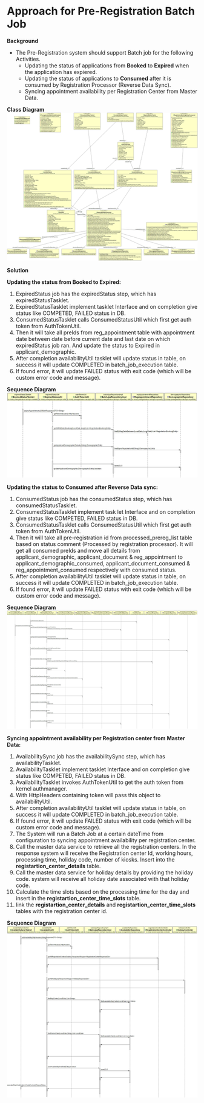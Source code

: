 # Approach for Pre-Registration Batch Job

**Background**
- The Pre-Registration system should support Batch job for the following Activities.
	- Updating the status of applications from **Booked** to **Expired** when the application has expiered.
	- Updating the status of applications to **Consumed** after it is consumed by Registration Processor (Reverse Data Sync).
	- Syncing appointment availability per Registration Center from Master Data.

**Class Diagram**
![Class Diagram](_images/Batchjob/BatchClassDiagram.jpg)


**Solution**

**Updating the status from Booked to Expired:**

1.	ExpiredStatus job has the expiredStatus step, which has expiredStatusTasklet.
2.	ExpiredStatusTasklet implement tasklet Interface and on completion give status like COMPETED, FAILED status in DB.
3.	ConsumedStatusTasklet calls ConsumedStatusUtil which first get auth token from AuthTokenUtil.
4.	Then it will take all preIds from reg_appointment table with appointment date between date before current date and last date on which expiredStatus job ran. And update the status to Expired in applicant_demographic.
7.	After completion availabilityUtil tasklet will update status in table, on success it will update COMPLETED in batch_job_execution table.
5.	If found error, it will update FAILED status with exit code (which will be custom error code and message).


**Sequence Diagram**
![pre-registration-Expired-batch-job](_images/Batchjob/ExpiredStatusJob.jpg)



**Updating the status to Consumed after Reverse Data sync:**

1.	ConsumedStatus job has the consumedStatus step, which has consumedStatusTasklet.
2.	ConsumedStatusTasklet implement task let Interface and on completion give status like COMPETED, FAILED status in DB.
3.	ConsumedStatusTasklet calls ConsumedStatusUtil which first get auth token from AuthTokenUtil.
4.	Then it will take all pre-registration id from processed_prereg_list table based on status comment (Processed by registration processor). It will get all consumed preIds and move all details from applicant_demographic, applicant_document & reg_appointment to applicant_demographic_consumed, applicant_document_consumed & reg_appointment_consumed respectively with consumed status. 
5.	 After completion availabilityUtil tasklet will update status in table, on success it will update COMPLETED in batch_job_execution table.
6.	If found error, it will update FAILED status with exit code (which will be custom error code and message).


**Sequence Diagram**
![pre-registration-Consumed-batch-job](_images/Batchjob/ConsumedStatusJob.jpg)




**Syncing appointment availability per Registration center from Master Data:**

1.	AvailabilitySync job has the availabilitySync step, which has availabilityTasklet.
2.	AvailabilityTasklet implement tasklet Interface and on completion give status like COMPETED, FAILED status in DB.
3.  AvailabilityTasklet invokes AuthTokenUtil to get the auth token from kernel authmanager.
4.	With HttpHeaders containing token will pass this object to availabilityUtil.
5.	After completion availabilityUtil tasklet will update status in table, on success it will update COMPLETED in batch_job_execution table.
6.	If found error, it will update FAILED status with exit code (which will be custom error code and message).
7. 	The System will run a Batch Job at a certain dateTime from configuration  to syncing appointment availability per registration center.
8. 	Call the master data service to retrieve all the registration centers. In the response system will receive the Registration center Id, working hours, processing time, holiday code, number of kiosks. Insert into the **registartion_center_details** table.
9. 	Call the master data service for holiday details by providing the holiday code. system will receive all holiday date associated with that holiday code.
10.	Calculate the time slots based on the processing time for the day and insert in the **registartion_center_time_slots** table.
11. link the **registartion_center_details** and **registartion_center_time_slots** tables with the registration center id.

**Sequence Diagram**
![pre-registration-Sync-batch-job](_images/Batchjob/AvailabilityJob.jpg)

